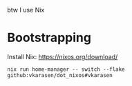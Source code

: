 btw I use Nix

# Bootstrapping
Install Nix: https://nixos.org/download/

`nix run home-manager -- switch --flake github:vkarasen/dot_nixos#vkarasen`
